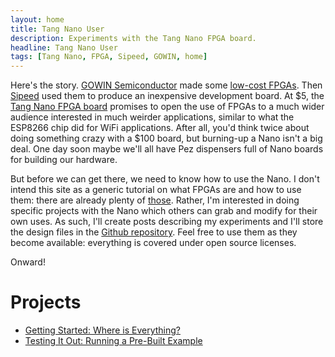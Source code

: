 ```yaml
---
layout: home
title: Tang Nano User
description: Experiments with the Tang Nano FPGA board.
headline: Tang Nano User
tags: [Tang Nano, FPGA, Sipeed, GOWIN, home]
---
```


<p></p>

Here's the story.
[GOWIN Semiconductor](https://www.gowinsemi.com/en/) made some [low-cost FPGAs](https://www.gowinsemi.com/en/product/detail/2/).
Then [Sipeed](https://www.sipeed.com/) used them to produce an inexpensive development board.
At $5, the [Tang Nano FPGA board](https://www.cnx-software.com/2019/10/15/5-tang-nano-fpga-board-gowin-gw1n-littlebee-fpga/)
promises to open the use of FPGAs to a much
wider audience interested in much weirder applications, similar to what the ESP8266 chip did for WiFi applications.
After all, you'd think twice about doing something crazy with a $100 board,
but burning-up a Nano isn't a big deal.
One day soon maybe we'll all have Pez dispensers full of Nano boards
for building our hardware.

But before we can get there, we need to know how to use the Nano.
I don't intend this site as a generic tutorial on what FPGAs are and how to use them: there are
already plenty of [those](http://www.xess.com/static/media/appnotes/FpgasNowWhatBook.pdf).
Rather, I'm interested in doing specific projects with the Nano which others can
grab and modify for their own uses.
As such, I'll create posts describing my experiments and I'll store
the design files in the [Github repository](www.github.com/xesscorp/tang_nano_user).
Feel free to use them as they become available: everything is covered under open source licenses.

Onward!

Projects
================

* [Getting Started: Where is Everything?](getting_started)
* [Testing It Out: Running a Pre-Built Example](testing_it_out)
